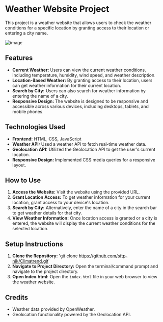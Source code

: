 # Weather Website Project


This project is a weather website that allows users to check the weather conditions for a specific location by granting access to their location or entering a city name.

![image](https://github.com/user-attachments/assets/fb5a34d3-c58a-41c5-bebe-a45db7642093)

## Features

- **Current Weather:** Users can view the current weather conditions, including temperature, humidity, wind speed, and weather description.
- **Location-Based Weather:** By granting access to their location, users can get weather information for their current location.
- **Search by City:** Users can also search for weather information by entering the name of a city.
- **Responsive Design:** The website is designed to be responsive and accessible across various devices, including desktops, tablets, and mobile phones.

## Technologies Used

- **Frontend:** HTML, CSS, JavaScript
- **Weather API:** Used a weather API to fetch real-time weather data.
- **Geolocation API:** Utilized the Geolocation API to get the user's current location.
- **Responsive Design:** Implemented CSS media queries for a responsive layout.

## How to Use

1. **Access the Website:** Visit the website using the provided URL.
2. **Grant Location Access:** To get weather information for your current location, grant access to your device's location.
3. **Search by City:** Alternatively, enter the name of a city in the search bar to get weather details for that city.
4. **View Weather Information:** Once location access is granted or a city is entered, the website will display the current weather conditions for the selected location.

## Setup Instructions

1. **Clone the Repository:** 'git clone https://github.com/sftp-nik/Climatrend.git'
2. **Navigate to Project Directory:** Open the terminal/command prompt and navigate to the project directory.
3. **Open Index.html:** Open the `index.html` file in your web browser to view the weather website.

## Credits

- Weather data provided by OpenWeather.
- Geolocation functionality powered by the Geolocation API.
